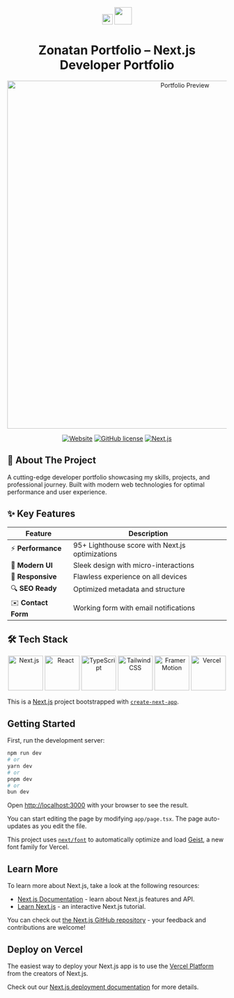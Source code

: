 <div align="center">
  <img src="https://zonatan.my.id/favicon.ico" width="24" height="24" />
  <img src="https://cdn.jsdelivr.net/gh/devicons/devicon/icons/nextjs/nextjs-original.svg" width="40" height="40" />
  
  <h1>Zonatan Portfolio – Next.js Developer Portfolio</h1>
</div>

<div align="center">
  <img src="https://zonatan.my.id/screenshot.png" alt="Portfolio Preview" width="800"/>

  <br />

  [![Website](https://img.shields.io/website?url=https%3A%2F%2Fzonatan.my.id&style=for-the-badge)](https://zonatan.my.id)
  [![GitHub license](https://img.shields.io/github/license/zonatan/portfolio?style=for-the-badge)](LICENSE)
  [![Next.js](https://img.shields.io/badge/Next.js-14.2.3-000000?style=for-the-badge&logo=nextdotjs)](https://nextjs.org)
</div>

## 🌟 About The Project

A cutting-edge developer portfolio showcasing my skills, projects, and professional journey. Built with modern web technologies for optimal performance and user experience.

## ✨ Key Features

| Feature | Description |
|---------|-------------|
| ⚡ **Performance** | 95+ Lighthouse score with Next.js optimizations |
| 🎨 **Modern UI** | Sleek design with micro-interactions |
| 📱 **Responsive** | Flawless experience on all devices |
| 🔍 **SEO Ready** | Optimized metadata and structure |
| ✉️ **Contact Form** | Working form with email notifications |

## 🛠 Tech Stack

<div align="center">
  <img src="https://cdn.jsdelivr.net/gh/devicons/devicon/icons/nextjs/nextjs-original-wordmark.svg" width="80" title="Next.js"/>
  <img src="https://cdn.jsdelivr.net/gh/devicons/devicon/icons/react/react-original-wordmark.svg" width="80" title="React"/>
  <img src="https://cdn.jsdelivr.net/gh/devicons/devicon/icons/typescript/typescript-original.svg" width="80" title="TypeScript"/>
  <img src="https://skillicons.dev/icons?i=tailwind" width="80" title="Tailwind CSS"/>
  <img src="https://cdn.worldvectorlogo.com/logos/framer-motion.svg" width="80" title="Framer Motion"/>
  <img src="https://cdn.jsdelivr.net/gh/devicons/devicon/icons/vercel/vercel-original.svg" width="80" title="Vercel"/>
</div>

This is a [Next.js](https://nextjs.org) project bootstrapped with [`create-next-app`](https://nextjs.org/docs/app/api-reference/cli/create-next-app).

## Getting Started

First, run the development server:

```bash
npm run dev
# or
yarn dev
# or
pnpm dev
# or
bun dev
```

Open [http://localhost:3000](http://localhost:3000) with your browser to see the result.

You can start editing the page by modifying `app/page.tsx`. The page auto-updates as you edit the file.

This project uses [`next/font`](https://nextjs.org/docs/app/building-your-application/optimizing/fonts) to automatically optimize and load [Geist](https://vercel.com/font), a new font family for Vercel.

## Learn More

To learn more about Next.js, take a look at the following resources:

- [Next.js Documentation](https://nextjs.org/docs) - learn about Next.js features and API.
- [Learn Next.js](https://nextjs.org/learn) - an interactive Next.js tutorial.

You can check out [the Next.js GitHub repository](https://github.com/vercel/next.js) - your feedback and contributions are welcome!

## Deploy on Vercel

The easiest way to deploy your Next.js app is to use the [Vercel Platform](https://vercel.com/new?utm_medium=default-template&filter=next.js&utm_source=create-next-app&utm_campaign=create-next-app-readme) from the creators of Next.js.

Check out our [Next.js deployment documentation](https://nextjs.org/docs/app/building-your-application/deploying) for more details.
